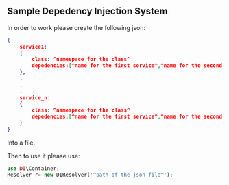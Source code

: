 ## Sample Depedency Injection System

In order to work please create the following json:

```json
{
	service1:
	{
		class: ^namespace for the class^
		depedencies:[^name for the first service^,^name for the second service^,...,^name for the nth service^]
	},
	.
	.
	.		
	service_n:
	{
		class: ^namespace for the class^
		depedencies:[^name for the first service^,^name for the second service^,...,^name for the nth service^]
	}
}
```

Into a file.

Then to use it please use:

```php
use DI\Container;
Resolver r= new DIResolver('^path of the json file^');
```
